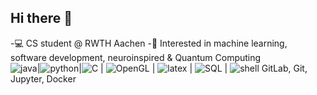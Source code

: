 ## Hi there 👋

<!--
**neda-te/neda-te** is a ✨ _special_ ✨ repository because its `README.md` (this file) appears on your GitHub profile.

Here are some ideas to get you started:
-->
-💻 CS student @ RWTH Aachen 
-🔬 Interested in machine learning, software development, neuroinspired & Quantum Computing  
![java](https://static.vecteezy.com/system/resources/previews/022/100/214/original/java-logo-transparent-free-png.png)|![python](https://th.bing.com/th/id/R.7d567b2eb55280ac35ff2b139d85f5e5?rik=GFuqETvR8bwLsA&riu=http%3a%2f%2fclipart-library.com%2fimages_k%2fpython-logo-transparent%2fpython-logo-transparent-5.png&ehk=q3Ke%2fUNdpHLXNSnzqqcJIdmy2os3r1eI2v%2fkCkef2II%3d&risl=&pid=ImgRaw&r=0)|![C](https://toppng.com/uploads/preview/c-programming-icon-c-programming-language-logo-11562945679duaxtn3yq0.png) | ![OpenGL](https://tse2.mm.bing.net/th/id/OIP.A0liDWYzirz5SsxKnfPR_QHaHa?r=0&rs=1&pid=ImgDetMain&o=7&rm=3) | ![latex](https://iconape.com/wp-content/files/qs/352479/png/Latex-logo.png) | ![SQL](https://img1.pnghut.com/17/4/21/gRuceD82g3/information-brand-mysql-query-language-sql-injection.jpg) | ![shell](https://tse4.mm.bing.net/th/id/OIP.-QnIIy1rGvF2-k22yI1x1QHaHL?r=0&rs=1&pid=ImgDetMain&o=7&rm=3)
 GitLab, Git, Jupyter, Docker

